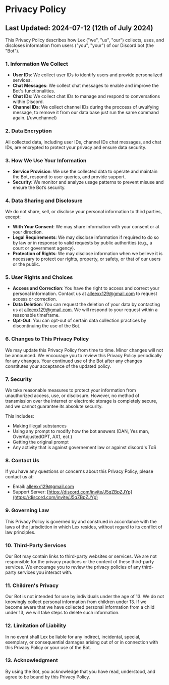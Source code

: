 # Privacy Policy

## Last Updated: 2024-07-12 (12th of July 2024)

This Privacy Policy describes how Lex ("we", "us", "our") collects, uses, and discloses information from users ("you", "your") of our Discord bot (the "Bot").

### 1. Information We Collect
- **User IDs**: We collect user IDs to identify users and provide personalized services.
- **Chat Messages**: We collect chat messages to enable and improve the Bot's functionalities.
- **Chat IDs**: We collect chat IDs to manage and respond to conversations within Discord.
- **Channel IDs**: We collect channel IDs during the proccess of uwuifying message, to remove it from our data base just run the same command again. (/uwuchannel)

### 2. Data Encryption
All collected data, including user IDs, channel IDs chat messages, and chat IDs, are encrypted to protect your privacy and ensure data security.

### 3. How We Use Your Information
- **Service Provision**: We use the collected data to operate and maintain the Bot, respond to user queries, and provide support.
- **Security**: We monitor and analyze usage patterns to prevent misuse and ensure the Bot’s security.

### 4. Data Sharing and Disclosure
We do not share, sell, or disclose your personal information to third parties, except:
- **With Your Consent**: We may share information with your consent or at your direction.
- **Legal Requirements**: We may disclose information if required to do so by law or in response to valid requests by public authorities (e.g., a court or government agency).
- **Protection of Rights**: We may disclose information when we believe it is necessary to protect our rights, property, or safety, or that of our users or the public.

### 5. User Rights and Choices
- **Access and Correction**: You have the right to access and correct your personal information. Contact us at alleexx129@gmail.com to request access or correction.
- **Data Deletion**: You can request the deletion of your data by contacting us at alleexx129@gmail.com. We will respond to your request within a reasonable timeframe.
- **Opt-Out**: You can opt-out of certain data collection practices by discontinuing the use of the Bot.

### 6. Changes to This Privacy Policy
We may update this Privacy Policy from time to time. Minor changes will not be announced. We encourage you to review this Privacy Policy periodically for any changes. Your continued use of the Bot after any changes constitutes your acceptance of the updated policy.

### 7. Security
We take reasonable measures to protect your information from unauthorized access, use, or disclosure. However, no method of transmission over the internet or electronic storage is completely secure, and we cannot guarantee its absolute security.

This includes:
- Making illegal substances
- Using any prompt to modify how the bot answers (DAN, Yes man, OverAdjustedGPT, AX1, ect.)
- Getting the original prompt
- Any activity that is against governement law or against discord's ToS

### 8. Contact Us
If you have any questions or concerns about this Privacy Policy, please contact us at:
- Email: alleexx129@gmail.com
- Support Server: [https://discord.com/invite/J5qZBpZJYp](https://discord.com/invite/J5qZBpZJYp)

### 9. Governing Law
This Privacy Policy is governed by and construed in accordance with the laws of the jurisdiction in which Lex resides, without regard to its conflict of law principles.

### 10. Third-Party Services
Our Bot may contain links to third-party websites or services. We are not responsible for the privacy practices or the content of these third-party services. We encourage you to review the privacy policies of any third-party services you interact with.

### 11. Children's Privacy
Our Bot is not intended for use by individuals under the age of 13. We do not knowingly collect personal information from children under 13. If we become aware that we have collected personal information from a child under 13, we will take steps to delete such information.

### 12. Limitation of Liability
In no event shall Lex be liable for any indirect, incidental, special, exemplary, or consequential damages arising out of or in connection with this Privacy Policy or your use of the Bot.

### 13. Acknowledgment
By using the Bot, you acknowledge that you have read, understood, and agree to be bound by this Privacy Policy.
